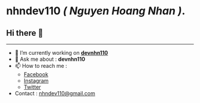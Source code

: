 # **nhndev110** _( Nguyen Hoang Nhan )_.

## Hi there 👋

---

-   🔭 I’m currently working on [**devnhn110**](https://github.com/nhndev110)
-   💬 Ask me about : **devnhn110**
-   📫 How to reach me :
    -   [Facebook](https://www.facebook.com/nhndev110/)
    -   [Instagram](https://www.instagram.com/nhndev110)
    -   [Twitter](https://twitter.com/nhndev110)
-   Contact : nhndev110@gmail.com
